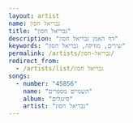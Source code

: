 ```yaml
---
layout: artist
name: גבריאל חסון
title: "גבריאל חסון"
description: "דף האמן גבריאל חסון"
keywords: "שירים, מוזיקה, גבריאל חסון"
permalink: /artists/גבריאל-חסון/
redirect_from:
  - /artists/list/גבריאל חסון
songs:
  - number: "45856"
    name: "השמיים מספרים"
    album: "סינגלים"
    artist: "גבריאל חסון"
---
```

